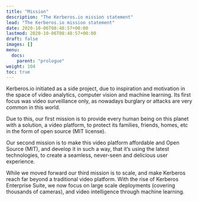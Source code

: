 ```yaml
---
title: "Mission"
description: "The Kerberos.io mission statement"
lead: "The Kerberos.io mission statement"
date: 2020-10-06T08:48:57+00:00
lastmod: 2020-10-06T08:48:57+00:00
draft: false
images: []
menu:
  docs:
    parent: "prologue"
weight: 104
toc: true
---
```


Kerberos.io initiated as a side project, due to inspiration and motivation in the space of video analytics, computer vision and machine learning. Its first focus was video surveillance only, as nowadays burglary or attacks are very common in this world.

Due to this, our first mission is to provide every human being on this planet with a solution, a video platform, to protect its families, friends, homes, etc in the form of open source (MIT license).

Our second mission is to make this video platform affordable and Open Source (MIT), and develop it in such a way, that it’s using the latest technologies, to create a seamless, never-seen and delicious user experience.

While we moved forward our third mission is to scale, and make Kerberos reach far beyond a traditional video platform. With the rise of Kerberos Enterprise Suite, we now focus on large scale deployments (covering thousands of cameras), and video intelligence through machine learning.
